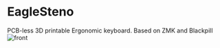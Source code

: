 # EagleSteno
PCB-less 3D printable Ergonomic keyboard.
Based on ZMK and Blackpill
![front](https://github.com/user-attachments/assets/579158e9-8cad-4381-aeaf-44c17171149c)
